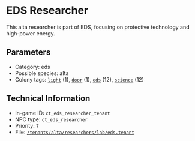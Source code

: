 # EDS Researcher

This alta researcher is part of EDS, focusing on protective technology and high-power energy.

## Parameters

- Category: eds
- Possible species: alta
- Colony tags: [`light`](https://ceterai.github.io/MyEnternia/Wiki/Tags/Light) (1), [`door`](https://ceterai.github.io/MyEnternia/Wiki/Tags/Door) (1), [`eds`](https://ceterai.github.io/MyEnternia/Wiki/Tags/Eds) (12), [`science`](https://ceterai.github.io/MyEnternia/Wiki/Tags/Science) (12)

## Technical Information

- In-game ID: `ct_eds_researcher_tenant`
- NPC type: `ct_eds_researcher`
- Priority: `7`
- File: [`/tenants/alta/researchers/lab/eds.tenant`](https://github.com/Ceterai/Enternia/blob/main/tenants/alta/researchers/lab/eds.tenant)
